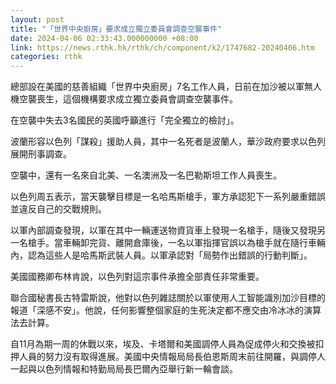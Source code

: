 ```yaml
---
layout: post
title: "「世界中央廚房」要求成立獨立委員會調查空襲事件"
date: 2024-04-06 02:33:43.000000000 +08:00
link: https://news.rthk.hk/rthk/ch/component/k2/1747682-20240406.htm
categories: rthk
---
```


總部設在美國的慈善組織「世界中央廚房」7名工作人員，日前在加沙被以軍無人機空襲喪生，這個機構要求成立獨立委員會調查空襲事件。

在空襲中失去3名國民的英國呼籲進行「完全獨立的檢討」。

波蘭形容以色列「謀殺」援助人員，其中一名死者是波蘭人，華沙政府要求以色列展開刑事調查。

空襲中，還有一名來自北美、一名澳洲及一名巴勒斯坦工作人員喪生。

以色列周五表示，當天襲擊目標是一名哈馬斯槍手，軍方承認犯下一系列嚴重錯誤並違反自己的交戰規則。

以軍內部調查發現，以軍在其中一輛運送物資貨車上發現一名槍手，隨後又發現另一名槍手。當車輛卸完貨、離開倉庫後，一名以軍指揮官誤以為槍手就在隨行車輛內，認為這些人是哈馬斯武裝人員。以軍承認對「局勢作出錯誤的行動判斷」。

美國國務卿布林肯說，以色列對這宗事件承擔全部責任非常重要。

聯合國秘書長古特雷斯說，他對以色列雜誌關於以軍使用人工智能識別加沙目標的報道「深感不安」。他說，任何影響整個家庭的生死決定都不應交由冷冰冰的演算法去計算。

自11月為期一周的休戰以來，埃及、卡塔爾和美國調停人員為促成停火和交換被扣押人員的努力沒有取得進展。美國中央情報局局長伯恩斯周末前往開羅，與調停人一起與以色列情報和特勤局局長巴爾內亞舉行新一輪會談。
